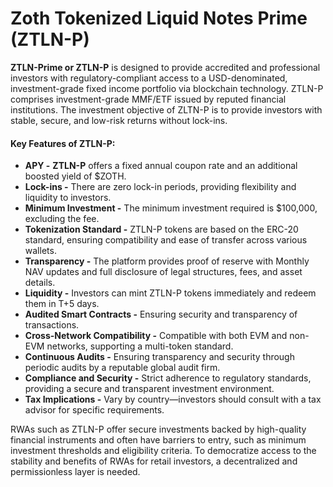 # Zoth Tokenized Liquid Notes Prime (ZTLN-P)

**ZTLN-Prime or ZTLN-P** is designed to provide accredited and professional investors with regulatory-compliant access to a USD-denominated, investment-grade fixed income portfolio via blockchain technology. ZTLN-P comprises investment-grade MMF/ETF issued by reputed financial institutions. The investment objective of ZLTN-P is to provide investors with stable, secure, and low-risk returns without lock-ins.

#### **Key Features of ZTLN-P:**

* **APY -** **ZTLN-P** offers a fixed annual coupon rate and an additional boosted yield of $ZOTH.
* **Lock-ins -** There are zero lock-in periods, providing flexibility and liquidity to investors.
* **Minimum Investment -** The minimum investment required is $100,000, excluding the fee.
* **Tokenization Standard -** ZTLN-P tokens are based on the ERC-20 standard, ensuring compatibility and ease of transfer across various wallets.
* **Transparency -** The platform provides proof of reserve with Monthly NAV updates and full disclosure of legal structures, fees, and asset details.
* **Liquidity -** Investors can mint ZTLN-P tokens immediately and redeem them in T+5 days.
* **Audited Smart Contracts -** Ensuring security and transparency of transactions.
* **Cross-Network Compatibility -** Compatible with both EVM and non-EVM networks, supporting a multi-token standard.
* **Continuous Audits -** Ensuring transparency and security through periodic audits by a reputable global audit firm.
* **Compliance and Security -** Strict adherence to regulatory standards, providing a secure and transparent investment environment.
* **Tax Implications -** Vary by country—investors should consult with a tax advisor for specific requirements.

RWAs such as ZTLN-P offer secure investments backed by high-quality financial instruments and often have barriers to entry, such as minimum investment thresholds and eligibility criteria. To democratize access to the stability and benefits of RWAs for retail investors, a decentralized and permissionless layer is needed.
